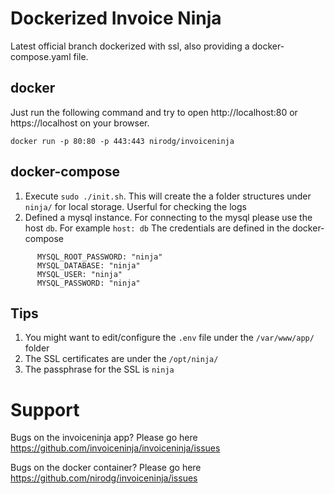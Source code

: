 # Dockerized Invoice Ninja

Latest official branch dockerized with ssl, also providing a docker-compose.yaml file.

## docker

Just run the following command and try to open http://localhost:80 or https://localhost on your browser.

```
docker run -p 80:80 -p 443:443 nirodg/invoiceninja
```

## docker-compose

1. Execute ```sudo ./init.sh```. This will create the a folder structures under ```ninja/``` for local storage. Userful for checking the logs
2. Defined a mysql instance. For connecting to the mysql please use the host ```db```. For example ```host: db```
   The credentials are defined in the docker-compose 
```
      MYSQL_ROOT_PASSWORD: "ninja"
      MYSQL_DATABASE: "ninja"
      MYSQL_USER: "ninja"
      MYSQL_PASSWORD: "ninja"
```
## Tips

1. You might want to edit/configure the ```.env``` file under the ```/var/www/app/``` folder
2. The SSL certificates are under the ```/opt/ninja/```
3. The passphrase for the SSL is ```ninja```

# Support
Bugs on the invoiceninja app? Please go here https://github.com/invoiceninja/invoiceninja/issues

Bugs on the docker container? Please go here https://github.com/nirodg/invoiceninja/issues
